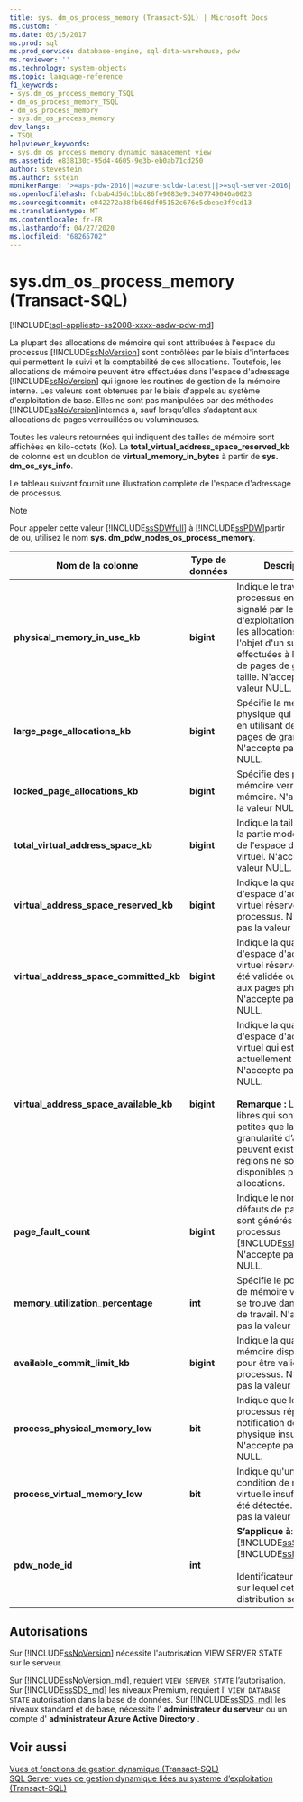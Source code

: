 ```yaml
---
title: sys. dm_os_process_memory (Transact-SQL) | Microsoft Docs
ms.custom: ''
ms.date: 03/15/2017
ms.prod: sql
ms.prod_service: database-engine, sql-data-warehouse, pdw
ms.reviewer: ''
ms.technology: system-objects
ms.topic: language-reference
f1_keywords:
- sys.dm_os_process_memory_TSQL
- dm_os_process_memory_TSQL
- dm_os_process_memory
- sys.dm_os_process_memory
dev_langs:
- TSQL
helpviewer_keywords:
- sys.dm_os_process_memory dynamic management view
ms.assetid: e838130c-95d4-4605-9e3b-eb0ab71cd250
author: stevestein
ms.author: sstein
monikerRange: '>=aps-pdw-2016||=azure-sqldw-latest||>=sql-server-2016||=sqlallproducts-allversions||>=sql-server-linux-2017||=azuresqldb-mi-current'
ms.openlocfilehash: fcbab4d5dc1bbc86fe9083e9c3407749040a0023
ms.sourcegitcommit: e042272a38fb646df05152c676e5cbeae3f9cd13
ms.translationtype: MT
ms.contentlocale: fr-FR
ms.lasthandoff: 04/27/2020
ms.locfileid: "68265702"
---
```

# <a name="sysdm_os_process_memory-transact-sql"></a>sys.dm_os_process_memory (Transact-SQL)
[!INCLUDE[tsql-appliesto-ss2008-xxxx-asdw-pdw-md](../../includes/tsql-appliesto-ss2008-xxxx-asdw-pdw-md.md)]

  La plupart des allocations de mémoire qui sont attribuées à l'espace du processus [!INCLUDE[ssNoVersion](../../includes/ssnoversion-md.md)] sont contrôlées par le biais d'interfaces qui permettent le suivi et la comptabilité de ces allocations. Toutefois, les allocations de mémoire peuvent être effectuées dans l'espace d'adressage [!INCLUDE[ssNoVersion](../../includes/ssnoversion-md.md)] qui ignore les routines de gestion de la mémoire interne. Les valeurs sont obtenues par le biais d'appels au système d'exploitation de base. Elles ne sont pas manipulées par des méthodes [!INCLUDE[ssNoVersion](../../includes/ssnoversion-md.md)]internes à, sauf lorsqu’elles s’adaptent aux allocations de pages verrouillées ou volumineuses.  
  
 Toutes les valeurs retournées qui indiquent des tailles de mémoire sont affichées en kilo-octets (Ko). La **total_virtual_address_space_reserved_kb** de colonne est un doublon de **virtual_memory_in_bytes** à partir de **sys. dm_os_sys_info**.  
  
 Le tableau suivant fournit une illustration complète de l'espace d'adressage de processus.  
  
> [!NOTE]  
>  Pour appeler cette valeur [!INCLUDE[ssSDWfull](../../includes/sssdwfull-md.md)] à [!INCLUDE[ssPDW](../../includes/sspdw-md.md)]partir de ou, utilisez le nom **sys. dm_pdw_nodes_os_process_memory**.  
  
|Nom de la colonne|Type de données|Description|  
|-----------------|---------------|-----------------|  
|**physical_memory_in_use_kb**|**bigint**|Indique le travail de processus en Ko, tel que signalé par le système d'exploitation, ainsi que les allocations faisant l'objet d'un suivi effectuées à l'aide d'API de pages de grande taille. N'accepte pas la valeur NULL.|  
|**large_page_allocations_kb**|**bigint**|Spécifie la mémoire physique qui est allouée en utilisant des API de pages de grande taille. N'accepte pas la valeur NULL.|  
|**locked_page_allocations_kb**|**bigint**|Spécifie des pages mémoire verrouillées en mémoire. N'accepte pas la valeur NULL.|  
|**total_virtual_address_space_kb**|**bigint**|Indique la taille totale de la partie mode utilisateur de l'espace d'adressage virtuel. N'accepte pas la valeur NULL.|  
|**virtual_address_space_reserved_kb**|**bigint**|Indique la quantité totale d'espace d'adressage virtuel réservée par le processus. N'accepte pas la valeur NULL.|  
|**virtual_address_space_committed_kb**|**bigint**|Indique la quantité d'espace d'adressage virtuel réservée qui a été validée ou mappée aux pages physiques. N'accepte pas la valeur NULL.|  
|**virtual_address_space_available_kb**|**bigint**|Indique la quantité d'espace d'adressage virtuel qui est actuellement disponible. N'accepte pas la valeur NULL.<br /><br /> **Remarque :** Les régions libres qui sont plus petites que la granularité d’allocation peuvent exister. Ces régions ne sont pas disponibles pour les allocations.|  
|**page_fault_count**|**bigint**|Indique le nombre de défauts de page qui sont générés par le processus [!INCLUDE[ssNoVersion](../../includes/ssnoversion-md.md)]. N'accepte pas la valeur NULL.|  
|**memory_utilization_percentage**|**int**|Spécifie le pourcentage de mémoire validée qui se trouve dans la plage de travail. N'accepte pas la valeur NULL.|  
|**available_commit_limit_kb**|**bigint**|Indique la quantité de mémoire disponible pour être validée par le processus. N'accepte pas la valeur NULL.|  
|**process_physical_memory_low**|**bit**|Indique que le processus répond à une notification de mémoire physique insuffisante. N'accepte pas la valeur NULL.|  
|**process_virtual_memory_low**|**bit**|Indique qu'une condition de mémoire virtuelle insuffisante a été détectée. N'accepte pas la valeur NULL.|  
|**pdw_node_id**|**int**|**S’applique à**: [!INCLUDE[ssSDWfull](../../includes/sssdwfull-md.md)],[!INCLUDE[ssPDW](../../includes/sspdw-md.md)]<br /><br /> Identificateur du nœud sur lequel cette distribution se trouve.|  
  
## <a name="permissions"></a>Autorisations  
 Sur [!INCLUDE[ssNoVersion](../../includes/ssnoversion-md.md)] nécessite l'autorisation VIEW SERVER STATE sur le serveur.  
  
Sur [!INCLUDE[ssNoVersion_md](../../includes/ssnoversion-md.md)], requiert `VIEW SERVER STATE` l’autorisation.   
Sur [!INCLUDE[ssSDS_md](../../includes/sssds-md.md)] les niveaux Premium, requiert l' `VIEW DATABASE STATE` autorisation dans la base de données. Sur [!INCLUDE[ssSDS_md](../../includes/sssds-md.md)] les niveaux standard et de base, nécessite l' **administrateur du serveur** ou un compte d' **administrateur Azure Active Directory** .   
  
## <a name="see-also"></a>Voir aussi  
 [Vues et fonctions de gestion dynamique &#40;Transact-SQL&#41;](~/relational-databases/system-dynamic-management-views/system-dynamic-management-views.md)   
 [SQL Server vues de gestion dynamique liées au système d’exploitation &#40;Transact-SQL&#41;](../../relational-databases/system-dynamic-management-views/sql-server-operating-system-related-dynamic-management-views-transact-sql.md)  
  
  


